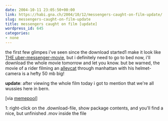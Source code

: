 ```yaml
---
date: 2004-10-11 23:05:50+00:00
link: https://habi.gna.ch/2004/10/12/messengers-caught-on-film-update/
slug: messengers-caught-on-film-update
title: messengers caught on film [update]
wordpress_id: 645
categories:
- none
---
```


the first few glimpes i've seen since the download started1 make it look like [THE uber-messenger-movie](http://www.digave.com/videos/red-web.mpg), but i definitely need to go to bed now, i'll download the whole movie tomorrow and let you know.
but be warned, the movie of a rider filming an [alleycat](http://messengers.org/events/) through manhattan with his helmet-camera is a hefty 50 mb big!

**update**: after viewing the whole film today i got to mention that we're all wussies here in bern.

[via [memepool](http://memepool.com/Subject/Transportation/)]

1: right-click on the .download-file, show package contents, and you'll find a nice, but unfinished .mov inside the file
